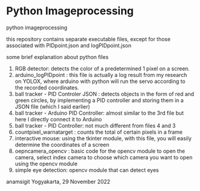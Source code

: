 # Python Imageprocessing
python imageprocessing

this repository contains separate executable files, except for those associated with PIDpoint.json and logPIDpoint.json

some brief explanation about python files
1. RGB detector: detects the color of a predetermined 1 pixel on a screen.
2. arduino_logPIDpoint : this file is actually a log result from my research on YOLOX, where arduino with python will run the servo according to the recorded coordinates.
3. ball tracker - PID Controler JSON : detects objects in the form of red and green circles, by implementing a PID controller and storing them in a JSON file (which I said earlier)
4. ball tracker - Arduino PID Controller: almost similar to the 3rd file but here I directly connect it to Arduino
5. ball tracker - PID Controller: not much different from files 4 and 3
6. countpixel_warnatarget : counts the total of certain pixels in a frame
7. interactive mouse: using the tkinter module, with this file, you will easily determine the coordinates of a screen
8. oepncamera_opencv : basic code for the opencv module to open the camera, select index camera to choose which camera you want to open using the opencv module
9. simple eye detection: opencv module that can detect eyes

anamsigit
Yogyakarta, 29 November 2022
